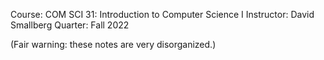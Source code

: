 Course: COM SCI 31: Introduction to Computer Science I
Instructor: David Smallberg
Quarter: Fall 2022

(Fair warning: these notes are very disorganized.)